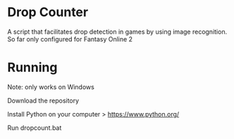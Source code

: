 # Drop Counter
A script that facilitates drop detection in games by using image recognition. So far only configured for Fantasy Online 2

# Running
Note: only works on Windows

Download the repository

Install Python on your computer > https://www.python.org/

Run dropcount.bat

